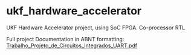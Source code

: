 # ukf_hardware_accelerator
UKF Hardware Accelerator project, using SoC FPGA. Co-processor RTL

Full project Documentation in ABNT formatting: 
[Trabalho_Projeto_de_Circuitos_Integrados_UART.pdf](https://github.com/acoimbramendes/ukf_hardware_accelerator/files/)
